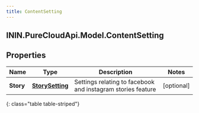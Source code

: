 ```yaml
---
title: ContentSetting
---
```

## ININ.PureCloudApi.Model.ContentSetting

## Properties

|Name | Type | Description | Notes|
|------------ | ------------- | ------------- | -------------|
| **Story** | [**StorySetting**](StorySetting.html) | Settings relating to facebook and instagram stories feature | [optional] |
{: class="table table-striped"}


